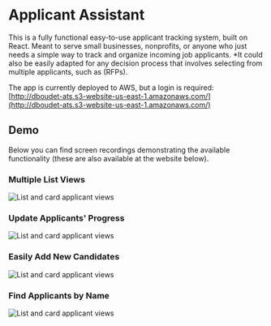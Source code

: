 # Applicant Assistant

This is a fully functional easy-to-use applicant tracking system, built on React. Meant to serve small businesses, nonprofits, or anyone who just needs a simple way to track and organize incoming job applicants. *It could also be easily adapted for any decision process that involves selecting from multiple applicants, such as (RFPs).

The app is currently deployed to AWS, but a login is required:
[http://dboudet-ats.s3-website-us-east-1.amazonaws.com/](http://dboudet-ats.s3-website-us-east-1.amazonaws.com/)

## Demo
Below you can find screen recordings demonstrating the available functionality (these are also available at the website below).

### Multiple List Views
<img src="http://dboudet-ats.s3-website-us-east-1.amazonaws.com/ats-demo-lists.gif" alt="List and card applicant views">

### Update Applicants' Progress
<img src="http://dboudet-ats.s3-website-us-east-1.amazonaws.com/ats-demo-update.gif" alt="List and card applicant views" />

### Easily Add New Candidates
<img src="http://dboudet-ats.s3-website-us-east-1.amazonaws.com/ats-demo-add.gif" alt="List and card applicant views" />

### Find Applicants by Name
<img src="http://dboudet-ats.s3-website-us-east-1.amazonaws.com/ats-demo-search.gif" alt="List and card applicant views" />
